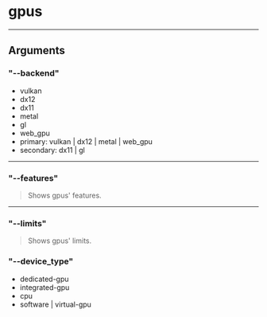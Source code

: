 # gpus

--------------------------------------

## Arguments

### "--backend"

* vulkan
* dx12
* dx11
* metal
* gl
* web_gpu
* primary: vulkan | dx12 | metal | web_gpu
* secondary: dx11 | gl

--------------------------------------

### "--features"

> Shows gpus' features.

--------------------------------------

### "--limits"

> Shows gpus' limits.

### "--device_type"

* dedicated-gpu
* integrated-gpu
* cpu
* software | virtual-gpu
